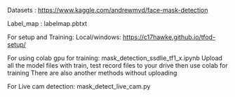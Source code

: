 Datasets : https://www.kaggle.com/andrewmvd/face-mask-detection

Label_map : labelmap.pbtxt

For setup and Training:
Local/windows: https://c17hawke.github.io/tfod-setup/

For using colab gpu for training: mask_detection_ssdlie_tf1_x.ipynb
Upload all the model files with train, test record files to your drive then use colab for training
There are also another methods without uploading

For Live cam detection: mask_detect_live_cam.py
